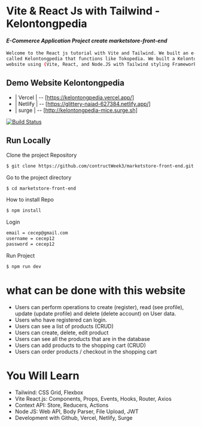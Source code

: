 # Vite & React Js with Tailwind - Kelontongpedia

####  _E-Commerce Application Project create marketstore-front-end_
```sh
Welcome to the React js tutorial with Vite and Tailwind. We built an e-commerce website 
called Kelontongpedia that functions like Tokopedia. We built a Kelontongpedia e-commerce 
website using (Vite, React, and Node.JS with Tailwind styling Framework).
```

## Demo Website Kelontongpedia

- | Vercel  | -- [https://kelontongpedia.vercel.app/]
- | Netlify | -- [https://glittery-naiad-627384.netlify.app/]
- |  surge  | -- [http://kelontongpedia-mice.surge.sh]

[![Build Status](https://travis-ci.org/joemccann/dillinger.svg?branch=master)](https://travis-ci.org/joemccann/dillinger)

## Run Locally
Clone the project Repository
```sh
$ git clone https://github.com/contructWeek3/marketstore-front-end.git
```
Go to the project directory
```sh
$ cd marketstore-front-end
```

How to install Repo
```sh
$ npm install
```

Login
```sh
email = cecep@gmail.com
username = cecep12
password = cecep12
```

Run Project
```sh
$ npm run dev
```

# what can be done with this website
- Users can perform operations to create (register), read (see profile), update (update profile) and delete (delete account) on User data.
- Users who have registered can login.
- Users can see a list of products (CRUD)
- Users can create, delete, edit product
- Users can see all the products that are in the database
- Users can add products to the shopping cart (CRUD)
- Users can order products / checkout in the shopping cart

# You Will Learn
- Tailwind: CSS Grid, Flexbox
- Vite React.js: Components, Props, Events, Hooks, Router, Axios
- Context API: Store, Reducers, Actions
- Node JS: Web API, Body Parser, File Upload, JWT
- Development with Github, Vercel, Netlify, Surge








